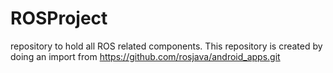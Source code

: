 # ROSProject
repository to hold all ROS related components. This repository is created by doing an import from https://github.com/rosjava/android_apps.git
